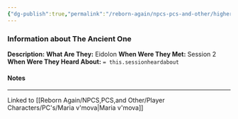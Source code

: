 ```yaml
---
{"dg-publish":true,"permalink":"/reborn-again/npcs-pcs-and-other/higher-powers/the-ancient-one/"}
---
```


### Information about The Ancient One
**Description:** 
**What Are They:** Eidolon
**When Were They Met:** Session 2
**When Were They Heard About:** `= this.sessionheardabout`

#### Notes
---
Linked to [[Reborn Again/NPCS,PCS,and Other/Player Characters/PC's/Maria v'mova\|Maria v'mova]]

